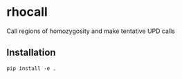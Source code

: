 # rhocall
Call regions of homozygosity and make tentative UPD calls

## Installation ##

```pip install -e .```
